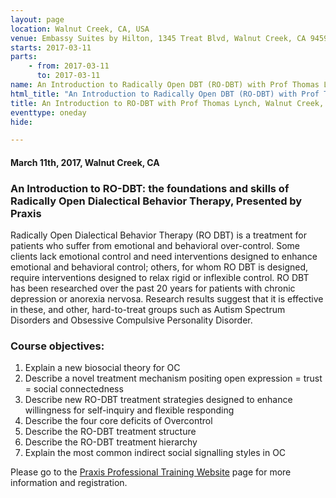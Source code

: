 ```yaml
---
layout: page
location: Walnut Creek, CA, USA
venue: Embassy Suites by Hilton, 1345 Treat Blvd, Walnut Creek, CA 94597
starts: 2017-03-11
parts:
    - from: 2017-03-11
      to: 2017-03-11
name: An Introduction to Radically Open DBT (RO-DBT) with Prof Thomas Lynch, Praxis
html_title: "An Introduction to Radically Open DBT (RO-DBT) with Prof Thomas Lynch"
title: An Introduction to RO-DBT with Prof Thomas Lynch, Walnut Creek, CA
eventtype: oneday
hide:  

---
```


#### March 11th, 2017, Walnut Creek, CA

### An Introduction to RO-DBT: the foundations and skills of Radically Open Dialectical Behavior Therapy, Presented by Praxis
Radically Open Dialectical Behavior Therapy (RO DBT) is a treatment for patients who suffer from emotional and behavioral over-control. Some clients lack emotional control and need interventions designed to enhance emotional and behavioral control; others, for whom RO DBT is designed, require interventions designed to relax rigid or inflexible control. RO DBT has been researched over the past 20 years for patients with chronic depression or anorexia nervosa. Research results suggest that it is effective in these, and other, hard-to-treat groups such as Autism Spectrum Disorders and Obsessive Compulsive Personality Disorder.

### Course objectives:
1. Explain a new biosocial theory for OC
2. Describe a novel treatment mechanism positing open expression = trust = social connectedness
3. Describe new RO-DBT treatment strategies designed to enhance willingness for self-inquiry and flexible responding
4. Describe the four core deficits of Overcontrol
5. Describe the RO-DBT treatment structure
6. Describe the RO-DBT treatment hierarchy
7. Explain the most common indirect social signalling styles in OC

Please go to the [Praxis Professional Training Website](http://www.cvent.com/events/introduction-to-ro-dbt/event-summary-e2c20d4f228343ba8d0835f6f9873bc7.aspx?RefID=drupal) page for more information and registration.
